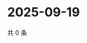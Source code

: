 # 2025-09-19

共 0 条

<!-- BEGIN ZHIHUQUESTIONS -->
<!-- 最后更新时间 Fri Sep 19 2025 00:12:56 GMT+0800 (China Standard Time) -->

<!-- END ZHIHUQUESTIONS -->

